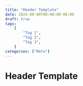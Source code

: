 ```yaml
---
title: "Header Template"
date: 2024-00-00T00:00:00-08:00
draft: true
tags:
    [
        "Tag 1",
        "Tag 2",
        "Tag 3",
    ]
categories: ["Meta"]
---
```


# Header Template